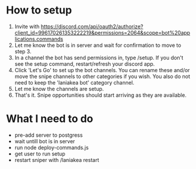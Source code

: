 # How to setup

1. Invite with https://discord.com/api/oauth2/authorize?client_id=996170261353222219&permissions=2064&scope=bot%20applications.commands
2. Let me know the bot is in server and wait for confirmation to move to step 3.
3. In a channel the bot has send permissions in, type /setup. If you don't see the setup command, restart/refresh your discord app.
4. Click 'Let's Go' to set up the bot channels. You can rename these and/or move the snipe channels to other categories if you wish. You also do not need to keep the 'laniakea bot' category channel.
5. Let me know the channels are setup.
6. That's it. Snipe opportunities should start arriving as they are available.

# What I need to do

* pre-add server to postgress
* wait untill bot is in server
* run node deploy-commands.js
* get user to run setup
* restart sniper with /laniakea restart
